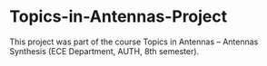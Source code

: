# Topics-in-Antennas-Project
This project was part of the course Topics in Antennas – Antennas Synthesis (ECE Department, AUTH, 8th semester).
